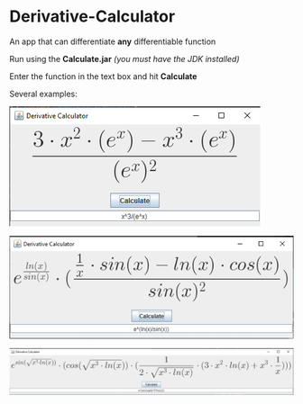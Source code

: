 # Derivative-Calculator

An app that can differentiate **any** differentiable function


Run using the **Calculate.jar**	*(you must have the JDK installed)*

Enter the function in the text box and hit **Calculate**

Several examples:

![Example 1](https://raw.githubusercontent.com/stefali1-dev/Derivative-Calculator/master/examples/example1.png)

![Example 2](https://github.com/stefali1-dev/Derivative-Calculator/blob/master/examples/example2.png?raw=true)

![Example 3](https://github.com/stefali1-dev/Derivative-Calculator/blob/master/examples/example3.png?raw=true)
